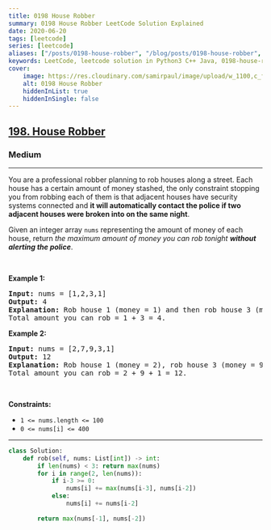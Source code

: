 ```yaml
---
title: 0198 House Robber
summary: 0198 House Robber LeetCode Solution Explained
date: 2020-06-20
tags: [leetcode]
series: [leetcode]
aliases: ["/posts/0198-house-robber", "/blog/posts/0198-house-robber", "/0198-house-robber"]
keywords: LeetCode, leetcode solution in Python3 C++ Java, 0198-house-robber solution
cover:
    image: https://res.cloudinary.com/samirpaul/image/upload/w_1100,c_fit,co_rgb:FFFFFF,l_text:Arial_70_bold:0198 House Robber/problem-solving.webp
    alt: 0198 House Robber
    hiddenInList: true
    hiddenInSingle: false
---
```



<h2><a href="https://leetcode.com/problems/house-robber/">198. House Robber</a></h2><h3>Medium</h3><hr><div><p>You are a professional robber planning to rob houses along a street. Each house has a certain amount of money stashed, the only constraint stopping you from robbing each of them is that adjacent houses have security systems connected and <b>it will automatically contact the police if two adjacent houses were broken into on the same night</b>.</p>

<p>Given an integer array <code>nums</code> representing the amount of money of each house, return <em>the maximum amount of money you can rob tonight <b>without alerting the police</b></em>.</p>

<p>&nbsp;</p>
<p><strong class="example">Example 1:</strong></p>

<pre><strong>Input:</strong> nums = [1,2,3,1]
<strong>Output:</strong> 4
<strong>Explanation:</strong> Rob house 1 (money = 1) and then rob house 3 (money = 3).
Total amount you can rob = 1 + 3 = 4.
</pre>

<p><strong class="example">Example 2:</strong></p>

<pre><strong>Input:</strong> nums = [2,7,9,3,1]
<strong>Output:</strong> 12
<strong>Explanation:</strong> Rob house 1 (money = 2), rob house 3 (money = 9) and rob house 5 (money = 1).
Total amount you can rob = 2 + 9 + 1 = 12.
</pre>

<p>&nbsp;</p>
<p><strong>Constraints:</strong></p>

<ul>
	<li><code>1 &lt;= nums.length &lt;= 100</code></li>
	<li><code>0 &lt;= nums[i] &lt;= 400</code></li>
</ul>
</div>

---




```python
class Solution:
    def rob(self, nums: List[int]) -> int:
        if len(nums) < 3: return max(nums)
        for i in range(2, len(nums)):
            if i-3 >= 0: 
                nums[i] += max(nums[i-3], nums[i-2])
            else:
                nums[i] += nums[i-2]
        
        return max(nums[-1], nums[-2])
```
